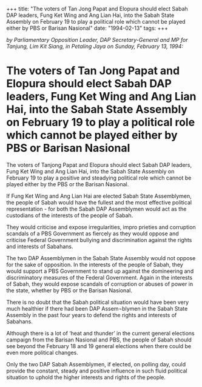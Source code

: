 +++ 
title: "The voters of Tan Jong Papat and Elopura should elect Sabah DAP leaders, Fung Ket Wing and Ang Lian Hai, into the Sabah State Assembly on February 19 to play a political role which cannot be played either by PBS or Barisan Nasional"
date: "1994-02-13"
tags:
+++

_by Parliamentary Opposition Leader, DAP Secretary-General and MP for Tanjung, Lim Kit Siang, in Petaling Jaya on Sunday, February 13, 1994:_

# The voters of Tan Jong Papat and Elopura should elect Sabah DAP leaders, Fung Ket Wing and Ang Lian Hai, into the Sabah State Assembly on February 19 to play a political role which cannot be played either by PBS or Barisan Nasional

The voters of Tanjong Papat and Elopura should elect Sabah DAP leaders, Fung Ket Wing and Ang Lian Hai, into the Sabah State Assembly on February 19 to play a positive and steadying political role which cannot be played either by the PBS or the Barisan Nasional.</u>

If Fung Ket Wing and Ang Lian Hai are elected Sabah State Assemblymen, the people of Sabah would have the fullest and the most effective political representation - for both the Sabah DAP Assemblymen would act as the custodians of the interests of the people of Sabah.

They would criticise and expose irregularities, impro prieties and corruption scandals of a PBS Government as fiercely as they would oppose and criticise Federal Government bullying and discrimination against the rights and interests of Sabahans.

The two DAP Assemblymen in the Sabah State Assembly would not oppose for the sake of opposition. In the interests of the people of Sabah, they would support a PBS Government to stand up against the domineering and discriminatory measures of the Federal Government. Again in the interests of Sabah, they would expose scandals of corruption or abuses of power in the state, whether by PBS or the Barisan Nasional.

There is no doubt that the Sabah political situation would have been very much healthier if there had been DAP Assem¬blymen in the Sabah State Assembly in the past four years to defend the rights and interests of Sabahans.

Although there is a lot of ‘heat and thunder’ in the current general elections campaign from the Barisan Nasional and PBS, the people of Sabah should see beyond the February 18 and 19 general elections when there could be even more political changes.

Only the two DAP Sabah Assemblymen, if elected, on polling day, could provide the constant, steady and positive influence in such fluid political situation to uphold the higher interests and rights of the people.
 
